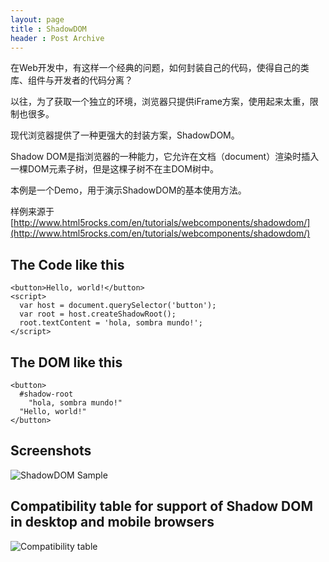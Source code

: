 ```yaml
---
layout: page
title : ShadowDOM
header : Post Archive
---
```


在Web开发中，有这样一个经典的问题，如何封装自己的代码，使得自己的类库、组件与开发者的代码分离？

以往，为了获取一个独立的环境，浏览器只提供iFrame方案，使用起来太重，限制也很多。

现代浏览器提供了一种更强大的封装方案，ShadowDOM。

Shadow DOM是指浏览器的一种能力，它允许在文档（document）渲染时插入一棵DOM元素子树，但是这棵子树不在主DOM树中。

本例是一个Demo，用于演示ShadowDOM的基本使用方法。

样例来源于 [http://www.html5rocks.com/en/tutorials/webcomponents/shadowdom/](http://www.html5rocks.com/en/tutorials/webcomponents/shadowdom/)

## The Code like this
    <button>Hello, world!</button>
    <script>
      var host = document.querySelector('button');
      var root = host.createShadowRoot();
      root.textContent = 'hola, sombra mundo!';
    </script>

## The DOM like this

    <button>
      #shadow-root
        "hola, sombra mundo!"
      "Hello, world!"
    </button>

## Screenshots

![ShadowDOM Sample](http://www.marlindoo.com/assets/images/ShadowDOMSample.png "ShadowDOM Sample")

## Compatibility table for support of Shadow DOM in desktop and mobile browsers
![Compatibility table](http://www.marlindoo.com/assets/images/SupportOfShadowDOM.png "Compatibility table")
